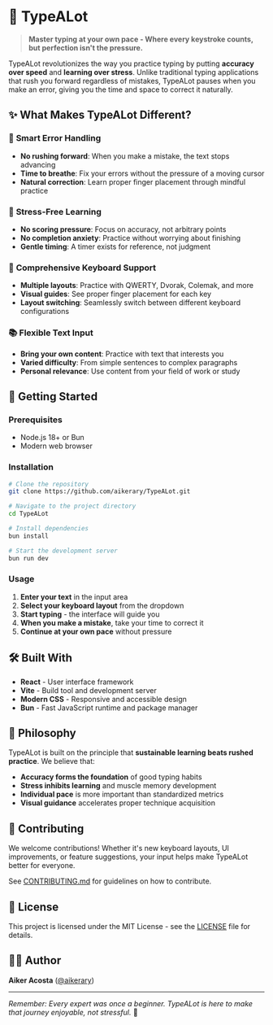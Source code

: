 # 🎯 TypeALot

> **Master typing at your own pace - Where every keystroke counts, but perfection isn't the pressure.**

TypeALot revolutionizes the way you practice typing by putting **accuracy over speed** and **learning over stress**. Unlike traditional typing applications that rush you forward regardless of mistakes, TypeALot pauses when you make an error, giving you the time and space to correct it naturally.

## ✨ What Makes TypeALot Different?

### 🛑 **Smart Error Handling**
- **No rushing forward**: When you make a mistake, the text stops advancing
- **Time to breathe**: Fix your errors without the pressure of a moving cursor
- **Natural correction**: Learn proper finger placement through mindful practice

### 🧘 **Stress-Free Learning**
- **No scoring pressure**: Focus on accuracy, not arbitrary points
- **No completion anxiety**: Practice without worrying about finishing
- **Gentle timing**: A timer exists for reference, not judgment

### 🎹 **Comprehensive Keyboard Support**
- **Multiple layouts**: Practice with QWERTY, Dvorak, Colemak, and more
- **Visual guides**: See proper finger placement for each key
- **Layout switching**: Seamlessly switch between different keyboard configurations

### 📚 **Flexible Text Input**
- **Bring your own content**: Practice with text that interests you
- **Varied difficulty**: From simple sentences to complex paragraphs
- **Personal relevance**: Use content from your field of work or study

## 🚀 Getting Started

### Prerequisites
- Node.js 18+ or Bun
- Modern web browser

### Installation

```bash
# Clone the repository
git clone https://github.com/aikerary/TypeALot.git

# Navigate to the project directory
cd TypeALot

# Install dependencies
bun install

# Start the development server
bun run dev
```

### Usage

1. **Enter your text** in the input area
2. **Select your keyboard layout** from the dropdown
3. **Start typing** - the interface will guide you
4. **When you make a mistake**, take your time to correct it
5. **Continue at your own pace** without pressure

## 🛠️ Built With

- **React** - User interface framework
- **Vite** - Build tool and development server
- **Modern CSS** - Responsive and accessible design
- **Bun** - Fast JavaScript runtime and package manager

## 🎯 Philosophy

TypeALot is built on the principle that **sustainable learning beats rushed practice**. We believe that:

- **Accuracy forms the foundation** of good typing habits
- **Stress inhibits learning** and muscle memory development  
- **Individual pace** is more important than standardized metrics
- **Visual guidance** accelerates proper technique acquisition

## 🤝 Contributing

We welcome contributions! Whether it's new keyboard layouts, UI improvements, or feature suggestions, your input helps make TypeALot better for everyone.

See [CONTRIBUTING.md](CONTRIBUTING.md) for guidelines on how to contribute.

## 📄 License

This project is licensed under the MIT License - see the [LICENSE](LICENSE) file for details.

## 👨‍💻 Author

**Aiker Acosta** ([@aikerary](https://github.com/aikerary))

---

*Remember: Every expert was once a beginner. TypeALot is here to make that journey enjoyable, not stressful.* 🌟
